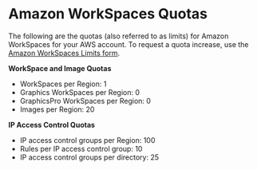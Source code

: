 # Amazon WorkSpaces Quotas<a name="workspaces-limits"></a>

The following are the quotas \(also referred to as limits\) for Amazon WorkSpaces for your AWS account\. To request a quota increase, use the [Amazon WorkSpaces Limits form](https://console.aws.amazon.com/support/home#/case/create?issueType=service-limit-increase&limitType=service-code-workspaces)\.

**WorkSpace and Image Quotas**
+ WorkSpaces per Region: 1
+ Graphics WorkSpaces per Region: 0
+ GraphicsPro WorkSpaces per Region: 0
+ Images per Region: 20

**IP Access Control Quotas**
+ IP access control groups per Region: 100
+ Rules per IP access control group: 10
+ IP access control groups per directory: 25